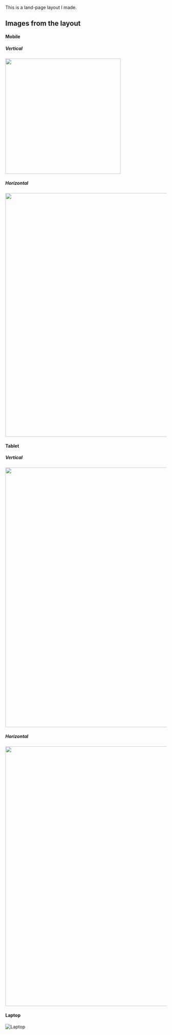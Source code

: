This is a land-page layout I made.

## Images from the layout

#### Mobile
##### Vertical
<img src="https://raw.githubusercontent.com/moccot/front-end-layout/master/landing-page/layout-images/mobile-vertical.png" width="360">

##### Horizontal
<img src="https://raw.githubusercontent.com/moccot/front-end-layout/master/landing-page/layout-images/mobile-horizontal.png" width="760">

#### Tablet
##### Vertical
<img src="https://raw.githubusercontent.com/moccot/front-end-layout/master/landing-page/layout-images/tablet-vertical.png" width="810">

##### Horizontal
<img src="https://raw.githubusercontent.com/moccot/front-end-layout/master/landing-page/layout-images/tablet-horizontal.png" width="810">

#### Laptop
![Laptop](https://raw.githubusercontent.com/moccot/front-end-layout/master/landing-page/layout-images/laptop.png "Laptop")
